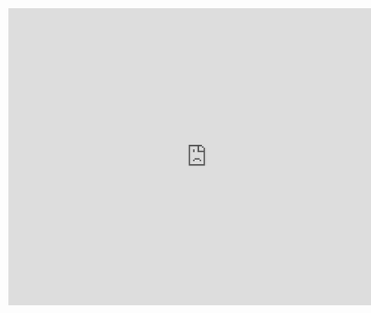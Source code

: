 <iframe src="https://calendar.google.com/calendar/embed?src=flatironschool.com_vfm25ms8p3hf1gi1fbr5kmss60%40group.calendar.google.com&ctz=America%2FNew_York" style="border: 0" width="800" height="600" frameborder="0" scrolling="no"></iframe>
